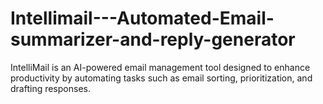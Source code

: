 # Intellimail---Automated-Email-summarizer-and-reply-generator
​IntelliMail is an AI-powered email management tool designed to enhance productivity by automating tasks such as email sorting, prioritization, and drafting responses. 
